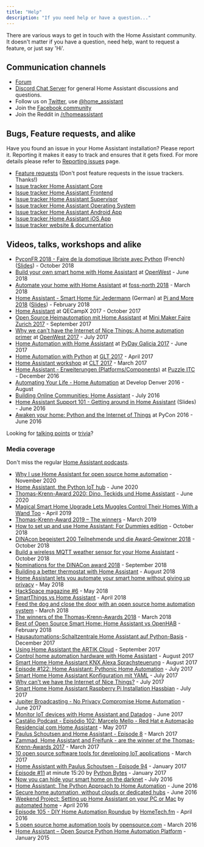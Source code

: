 ```yaml
---
title: "Help"
description: "If you need help or have a question..."
---
```


There are various ways to get in touch with the Home Assistant community. It doesn't matter if you have a question, need help, want to request a feature, or just say 'Hi'.

## Communication channels

- [Forum][forum]
- [Discord Chat Server][discord] for general Home Assistant discussions and questions.
- Follow us on [Twitter][twitter], use [@home_assistant][twitter]
- Join the [Facebook community][facebook]
- Join the Reddit in [/r/homeassistant][reddit]

## Bugs, Feature requests, and alike

Have you found an issue in your Home Assistant installation? Please report it. Reporting it makes it easy to track and ensures that it gets fixed. For more details please refer to [Reporting issues](/help/reporting_issues/) page.

- [Feature requests](https://community.home-assistant.io/c/feature-requests) (Don't post feature requests in the issue trackers. Thanks!)
- [Issue tracker Home Assistant Core](https://github.com/home-assistant/core/issues)
- [Issue tracker Home Assistant Frontend](https://github.com/home-assistant/frontend/issues)
- [Issue tracker Home Assistant Supervisor](https://github.com/home-assistant/supervisor/issues)
- [Issue tracker Home Assistant Operating System](https://github.com/home-assistant/operating-system/issues)
- [Issue tracker Home Assistant Android App](https://github.com/home-assistant/android/issues)
- [Issue tracker Home Assistant iOS App](https://github.com/home-assistant/ios/issues)
- [Issue tracker website & documentation](https://github.com/home-assistant/home-assistant.io/issues)

## Videos, talks, workshops and alike

- [PyconFR 2018 - Faire de la domotique libriste avec Python](https://www.youtube.com/watch?v=Eu6umBJ51I4) (French) ([Slides](https://hackmd.io/p/BJTSyDkqm)) - October 2018
- [Build your own smart home with Home Assistant](https://zmonkey.org/blog/files/Home%20Assistant%202018%20v1.0.pdf) at [OpenWest](https://openwest.org) - June 2018
- [Automate your home with Home Assistant](https://www.youtube.com/watch?v=SSrgi4iHGbs) at [foss-north 2018](https://foss-north.se/2018/speakers-and-talks.html#jparadies) - March 2018
- [Home Assistant - Smart Home für Jedermann](https://www.youtube.com/watch?v=74oPCh0NS4Y) (German) at [Pi and More 2018](https://piandmore.de/de/conference/pam10-5/schedule/event/305) ([Slides](https://benleb.de/talks/pam105_homeassistant.pdf)) - February 2018
- [Home Assistant](https://github.com/home-assistant/home-assistant-assets/tree/master/english/2017-qecampX) at QECampX 2017 - October 2017
- [Open Source Heimautomation mit Home Assistant](https://github.com/home-assistant/home-assistant-assets/tree/master/german/2017-maker-faire-zurich) at [Mini Maker Faire Zurich 2017](https://www.makerfairezurich.ch/en/) - September 2017
- [Why we can't have the Internet of Nice Things: A home automation primer](https://www.openwest.org/custom/description.php?id=92) at [OpenWest 2017](https://www.openwest.org) - July 2017
- [Home Automation with Home Assistant](https://github.com/jjmontesl/talk-hass-pydaygalicia2017) at [PyDay Galicia 2017](https://pyday2017.python-vigo.es/gl/) - June 2017
- [Home Automation with Python](https://www.youtube.com/watch?v=KNFZSSCPUyM) at [GLT 2017](https://glt17.linuxtage.at) - April 2017
- [Home Assistant workshop](https://github.com/home-assistant/home-assistant-assets/tree/master/german/2017-clt-workshop) at [CLT 2017](https://chemnitzer.linux-tage.de/2017/de/) - March 2017
- [Home Assistant - Erweiterungen (Platforms/Components)](https://github.com/home-assistant/home-assistant-assets/tree/master/german/2016-puzzle) at [Puzzle ITC](https://www.puzzle.ch/de/) - December 2016
- [Automating Your Life - Home Automation](https://slides.com/teagan42/life_automation#/) at Develop Denver 2016 - August
- [Building Online Communities: Home Assistant](https://medium.com/@gitter/building-online-communities-home-assistant-8818dff671ad#.och4x4rhx) - July 2016
- [Home Assistant Support 101 - Getting around in Home Assistant](https://www.youtube.com/watch?v=dRfk9JAlPJk) (Slides) - June 2016
- [Awaken your home: Python and the Internet of Things](https://www.youtube.com/watch?v=Cfasc9EgbMU&list=PLKsVm4cWHDQB9JBcD7_ZfNcvC6xx47QHT&index=1) at PyCon 2016 - June 2016

Looking for [talking points](/help/talking-points/) or [trivia](/help/trivia)?

### Media coverage

Don't miss the regular [Home Assistant podcasts](https://hasspodcast.io/).

- [Why I use Home Assistant for open source home automation](https://opensource.com/article/20/11/home-assistant) - November 2020
- [Home Assistant, the Python IoT hub](https://lwn.net/Articles/822350/) - June 2020
- [Thomas-Krenn-Award 2020: Dino, Teckids und Home Assistant](https://www.thomas-krenn.com/de/tkmag/allgemein/gewinner-thomas-krenn-award-2020/) - June 2020
- [Magical Smart Home Upgrade Lets Muggles Control Their Homes With a Wand Too](https://gizmodo.com/magical-smart-home-upgrade-lets-muggles-control-their-h-1833941228) - April 2019
- [Thomas-Krenn-Award 2019 – The winners](https://www.thomas-krenn.com/de/tkmag/tk-insights/thomas-krenn-award-2019-gewinner/) - March 2019
- [How to set up and use Home Assistant: For Dummies edition](https://www.the-ambient.com/how-to/set-up-use-home-assistant-644) - October 2018
- [DINAcon begeistert 200 Teilnehmende und die Award-Gewinner 2018](https://dinacon.ch/wp-content/uploads/sites/4/2018/10/2018-10-19_DINAcon2018_Medienmitteilung.pdf) - October 2018
- [Build a wireless MQTT weather sensor for your Home Assistant](https://www.smartlab.at/build-a-wireless-mqtt-temperature-and-humidity-sensor-for-your-home-assistant/) - October 2018
- [Nominations for the DINACon award 2018](https://www.netzwoche.ch/news/2018-09-04/das-sind-die-nominierten-fuer-die-dinacon-awards-2018) - September 2018
- [​Building a better thermostat with Home Assistant](https://opensource.com/article/18/8/build-thermostat-open-source-tools) - August 2018
- [​Home Assistant lets you automate your smart home without giving up privacy](https://www.the-ambient.com/features/home-assistant-automation-privacy-582) - May 2018
- [HackSpace magazine #6](https://s3-eu-west-1.amazonaws.com/rpi-magazines/issues/full_pdfs/000/000/013/original/HS_6_Digital_Optimised.pdf?1524495009) - May 2018
- [SmartThings vs Home Assistant](https://smarthome.university/smartthings-vs-home-assistant/) - April 2018
- [Feed the dog and close the door with an open source home automation system](https://opensource.com/article/18/3/smart-home-assistant) - March 2018
- [The winners of the Thomas-Krenn-Awards 2018](https://www.thomas-krenn.com/de/tkmag/allgemein/die-gewinner-des-thomas-krenn-awards-2018-stehen-fest/) - March 2018
- [Best of Open Source Smart Home: Home Assistant vs OpenHAB](https://smarthome.university/your-smart-home-platform-home-assistant-vs-openhab/) - February 2018
- [Hausautomations-Schaltzentrale Home Assistant auf Python-Basis](https://www.heise.de/ct/ausgabe/2017-26-Hausautomations-Schaltzentrale-Home-Assistant-3909532.html) - December 2017
- [Using Home Assistant the ARTIK Cloud](http://web.archive.org/web/20191028191303/https://developer.artik.io/documentation/developer-guide/wireless-iot/hass.html) - September 2017
- [Control home automation hardware with Home Assistant](http://www.linux-magazine.com/Issues/2017/203/Home-Assistant) - August 2017
- [Smart Home Home Assistant KNX Alexa Sprachsteuerung](https://onesmarthome.de/smart-home-home-assistant-knx-alexa-sprachsteuerung/) - August 2017
- [Episode #122: Home Assistant: Pythonic Home Automation](https://talkpython.fm/episodes/show/122/home-assistant-pythonic-home-automation) - July 2017
- [Smart Home Home Assistant Konfiguration mit YAML](https://onesmarthome.de/smart-home-home-assistant-konfiguration/) - July 2017
- [Why can't we have the Internet of Nice Things?](https://opensource.com/article/17/7/home-automation-primer) - July 2017
- [Smart Home Home Assistant Raspberry Pi Installation Hassbian](http://onesmarthome.de/smart-home-home-assistant-raspberry-pi-installation-hassbian/) - July 2017
- [Jupiter Broadcasting - No Privacy Compromise Home Automation](https://www.jupiterbroadcasting.com/115566/no-privacy-compromise-home-automation/) - June 2017
- [Monitor IoT devices with Home Assistant and Datadog](https://www.datadoghq.com/blog/monitor-home-assistant/) - June 2017
- [Castálio Podcast - Episódio 102: Marcelo Mello - Red Hat e Automação Residencial com Home Assistant](https://youtu.be/hZq8ucpzjCs) - May 2017
- [Paulus Schoutsen and Home Assistant - Episode 8](https://codepop.com/open-sourcecraft/episodes/paulus-schoutsen/) - March 2017
- [Zammad, Home Assistant and Freifunk - are the winner of the Thomas-Krenn-Awards 2017](https://www.thomas-krenn.com/de/tkmag/allgemein/zammad-home-assistant-und-freifunk-das-sind-die-gewinner-des-thomas-krenn-awards-2017/) - March 2017
- [10 open source software tools for developing IoT applications](https://www.cbronline.com/news/internet-of-things/10-open-source-software-tools-developing-iot-applications/) - March 2017
- [Home Assistant with Paulus Schoutsen - Episode 94](https://www.podcastinit.com/episode-94-home-assistant-with-paulus-schoutsen/) - January 2017
- [Episode #11](https://pythonbytes.fm/episodes/show/11/django-2.0-is-dropping-python-2-entirely-pipenv-for-profile-functionality-and-pythonic-home-automation) at minute 15:20 by [Python Bytes](https://pythonbytes.fm/) - January 2017
- [Now you can hide your smart home on the darknet](https://www.wired.com/2016/07/now-can-hide-smart-home-darknet/) - July 2016
- [Home Assistant: The Python Approach to Home Automation](https://www.linux.com/news/home-assistant-python-approach-home-automation-video) - June 2016
- [Secure home automation, without clouds or dedicated hubs](http://linuxgizmos.com/secure-home-automation-without-clouds-or-dedicated-hubs/) - June 2016
- [Weekend Project: Setting up Home Assistant on your PC or Mac](https://www.automatedhome.co.uk/software/weekend-project-setting-up-home-assistant-on-your-pc-or-mac.html) by [automated home](https://www.automatedhome.co.uk/) - April 2016
- [Episode 105 - DIY Home Automation Roundup](https://www.hometech.fm/shows/105) by [HomeTech.fm](https://www.hometech.fm/) - April 2016
- [5 open source home automation tools](https://opensource.com/life/16/3/5-open-source-home-automation-tools) by [opensource.com](https://opensource.com) - March 2016
- [Home Assistant – Open Source Python Home Automation Platform](https://www.automatedhome.co.uk/new-products/home-assistant-open-source-python-home-automation-platform.html) - January 2015

[forum]: https://community.home-assistant.io/
[twitter]: https://twitter.com/home_assistant
[facebook]: https://www.facebook.com/homeassistantio
[reddit]: https://reddit.com/r/homeassistant
[discord]: https://discord.gg/c5DvZ4e
